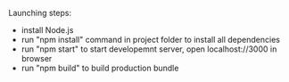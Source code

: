 Launching steps:
- install Node.js
- run "npm install" command in project folder to install all dependencies
- run "npm start" to start developemnt server, open localhost://3000 in browser
- run "npm build" to build production bundle